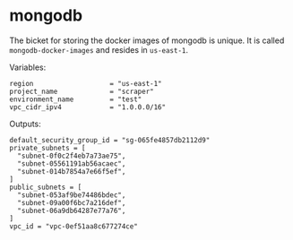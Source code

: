 # mongodb

The bicket for storing the docker images of mongodb is unique.
It is called `mongodb-docker-images` and resides in `us-east-1`.

Variables:
```
region                   = "us-east-1"
project_name             = "scraper"
environment_name         = "test"
vpc_cidr_ipv4            = "1.0.0.0/16"
```

Outputs:
```
default_security_group_id = "sg-065fe4857db2112d9"
private_subnets = [
  "subnet-0f0c2f4eb7a73ae75",
  "subnet-05561191ab56acaec",
  "subnet-014b7854a7e66f5ef",
]
public_subnets = [
  "subnet-053af9be74486bdec",
  "subnet-09a00f6bc7a216def",
  "subnet-06a9db64287e77a76",
]
vpc_id = "vpc-0ef51aa8c677274ce"
```